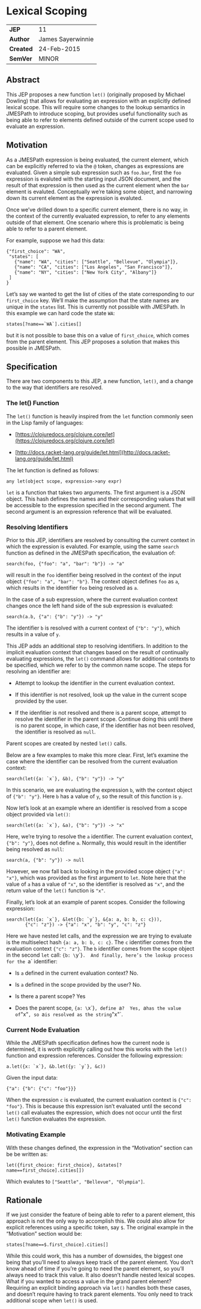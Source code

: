 # Lexical Scoping

|||
|---|---
| **JEP**    | 11
| **Author** | James Sayerwinnie
| **Created**| 24-Feb-2015
| **SemVer** | MINOR

## Abstract

This JEP proposes a new function `let()` (originally proposed by Michael
Dowling) that allows for evaluating an expression with an explicitly defined
lexical scope.  This will require some changes to the lookup semantics in
JMESPath to introduce scoping, but provides useful functionality such as being
able to refer to elements defined outside of the current scope used to evaluate
an expression.

## Motivation

As a JMESPath expression is being evaluated, the current element, which can be
explicitly referred to via the `@` token, changes as expressions are
evaluated.  Given a simple sub expression such as `foo.bar`, first the
`foo` expression is evaluted with the starting input JSON document, and the
result of that expression is then used as the current element when the `bar`
element is evaluted.  Conceptually we’re taking some object, and narrowing down
its current element as the expression is evaluted.

Once we’ve drilled down to a specific current element, there is no way, in the
context of the currently evaluated expression, to refer to any elements outside
of that element.  One scenario where this is problematic is being able to refer
to a parent element.

For example, suppose we had this data:

```
{"first_choice": "WA",
 "states": [
   {"name": "WA", "cities": ["Seattle", "Bellevue", "Olympia"]},
   {"name": "CA", "cities": ["Los Angeles", "San Francisco"]},
   {"name": "NY", "cities": ["New York City", "Albany"]}
 ]
}
```

Let’s say we wanted to get the list of cities of the state corresponding to our
`first_choice` key.  We’ll make the assumption that the state names are
unique in the `states` list.  This is currently not possible with JMESPath.
In this example we can hard code the state `WA`:

```
states[?name==`WA`].cities[]
```

but it is not possible to base this on a value of `first_choice`, which
comes from the parent element.  This JEP proposes a solution that makes
this possible in JMESPath.

## Specification

There are two components to this JEP, a new function, `let()`, and a change
to the way that identifiers are resolved.

### The let() Function

The `let()` function is heavily inspired from the `let` function commonly
seen in the Lisp family of languages:


* [https://clojuredocs.org/clojure.core/let](https://clojuredocs.org/clojure.core/let)


* [http://docs.racket-lang.org/guide/let.html](http://docs.racket-lang.org/guide/let.html)

The let function is defined as follows:

```
any let(object scope, expression->any expr)
```

`let` is a function that takes two arguments.  The first argument is a JSON
object.  This hash defines the names and their corresponding values that will
be accessible to the expression specified in the second argument.  The second
argument is an expression reference that will be evaluated.

### Resolving Identifiers

Prior to this JEP, identifiers are resolved by consulting the current context
in which the expression is evaluted.  For example, using the same
`search` function as defined in the JMESPath specification, the
evaluation of:

```
search(foo, {"foo": "a", "bar": "b"}) -> "a"
```

will result in the `foo` identifier being resolved in the context of
the input object `{"foo": "a", "bar": "b"}`.  The context object defines
`foo` as `a`, which results in the identifier `foo` being resolved as
`a`.

In the case of a sub expression, where the current evaluation context
changes once the left hand side of the sub expression is evaluated:

```
search(a.b, {"a": {"b": "y"}) -> "y"
```

The identifier `b` is resolved with a current context of
`{"b": "y"}`, which results in a value of `y`.

This JEP adds an additional step to resolving identifiers.  In addition
to the implicit evaluation context that changes based on the result
of continually evaluating expressions, the `let()` command allows
for additional contexts to be specified, which we refer to by the common
name scope.  The steps for resolving an identifier are:


* Attempt to lookup the identifier in the current evaluation context.


* If this identifier is not resolved, look up the value in the current
scope provided by the user.


* If the idenfitier is not resolved and there is a parent scope, attempt
to resolve the identifier in the parent scope.  Continue doing this until
there is no parent scope, in which case, if the identifier has not been
resolved, the identifier is resolved as `null`.

Parent scopes are created by nested `let()` calls.

Below are a few examples to make this more clear.  First, let’s
examine the case where the identifier can be resolved from the
current evaluation context:

```
search(let({a: `x`}, &b), {"b": "y"}) -> "y"
```

In this scenario, we are evaluating the expression `b`, with the
context object of `{"b": "y"}`.  Here `b` has a value of `y`,
so the result of this function is `y`.

Now let’s look at an example where an identifier is resolved from
a scope object provided via `let()`:

```
search(let({a: `x`}, &a), {"b": "y"}) -> "x"
```

Here, we’re trying to resolve the `a` identifier.  The current
evaluation context, `{"b": "y"}`, does not define `a`.  Normally,
this would result in the identifier being resolved as `null`:

```
search(a, {"b": "y"}) -> null
```

However, we now fall back to looking in the provided scope object `{"a":
"x"}`, which was provided as the first argument to `let`.  Note here that
the value of `a` has a value of `"x"`, so the identifier is resolved as
`"x"`, and the return value of the `let()` function is `"x"`.

Finally, let’s look at an example of parent scopes.  Consider the
following expression:

```
search(let({a: `x`}, &let({b: `y`}, &{a: a, b: b, c: c})),
       {"c": "z"}) -> {"a": "x", "b": "y", "c": "z"}
```

Here we have nested let calls, and the expression we are trying to
evaluate is the multiselect hash `{a: a, b: b, c: c}`.  The
`c` identifier comes from the evaluation context `{"c": "z"}`.
The `b` identifier comes from the scope object in the second `let`
call: `{b: \`y\`}`.  And finally, here’s the lookup process for the
`a` identifier:


* Is `a` defined in the current evaluation context?  No.


* Is `a` defined in the scope provided by the user?  No.


* Is there a parent scope?  Yes


* Does the parent scope, `{a: \`x\`}`, define `a`?  Yes, `a` has
the value of `"x"`, so `a` is resolved as the string `"x"`.

### Current Node Evaluation

While the JMESPath specification defines how the current node is determined,
it is worth explicitly calling out how this works with the `let()` function
and expression references.  Consider the following expression:

```
a.let({x: `x`}, &b.let({y: `y`}, &c))
```

Given the input data:

```
{"a": {"b": {"c": "foo"}}}
```

When the expression `c` is evaluated, the current evaluation context is
`{"c": "foo"}`.  This is because this expression isn’t evaluated until
the second `let()` call evaluates the expression, which does not
occur until the first `let()` function evaluates the expression.

### Motivating Example

With these changes defined, the expression in the “Motivation” section can be
be written as:

```
let({first_choice: first_choice}, &states[?name==first_choice].cities[])
```

Which evalutes to `["Seattle", "Bellevue", "Olympia"]`.

## Rationale

If we just consider the feature of being able to refer to a parent element,
this approach is not the only way to accomplish this.  We could also allow
for explicit references using a specific token, say `$`.
The original example in the “Motivation” section would be:

```
states[?name==$.first_choice].cities[]
```

While this could work, this has a number of downsides, the biggest one being
that you’ll need to always keep track of the parent element.  You don’t know
ahead of time if you’re going to need the parent element, so you’ll always need
to track this value.  It also doesn’t handle nested lexical scopes.  What if
you wanted to access a value in the grand parent element?  Requiring an
explicit binding approach via `let()` handles both these cases, and doesn’t
require having to track parent elements.  You only need to track additional
scope when `let()` is used.
